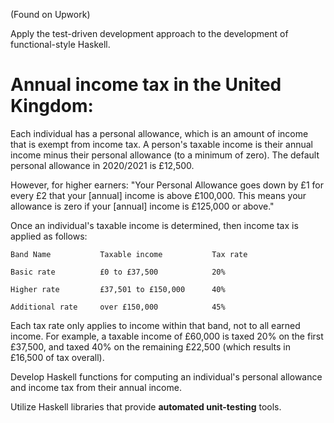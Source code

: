 (Found on Upwork)

Apply the test-driven development approach to the development of functional-style Haskell.

# Annual income tax in the United Kingdom:
Each individual has a personal allowance, which is an amount of income that is exempt from income tax. A person's taxable income is their annual income minus their personal allowance (to a minimum of zero). The default personal allowance in 2020/2021 is £12,500.

However, for higher earners:
"Your Personal Allowance goes down by £1 for every £2 that your [annual] income is above £100,000. This means your allowance is zero if your [annual] income is £125,000 or above."

Once an individual's taxable income is determined, then income tax is applied as follows:

```
Band Name           Taxable income           Tax rate

Basic rate          £0 to £37,500            20%

Higher rate         £37,501 to £150,000      40%

Additional rate     over £150,000            45%
```

Each tax rate only applies to income within that band, not to all earned income. For example, a taxable income of £60,000 is taxed 20% on the first £37,500, and taxed 40% on the remaining £22,500 (which results in £16,500 of tax overall).

Develop Haskell functions for computing an individual's personal allowance and income tax from their annual income.

Utilize Haskell libraries that provide **automated unit-testing** tools.

